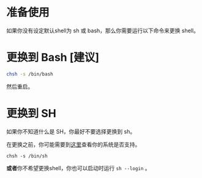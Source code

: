 # 准备使用

如果你没有设定默认shell为 sh 或 bash，那么你需要运行以下命令来更换 shell。

# 更换到 Bash [建议]

```bash
chsh -s /bin/bash
```

然后重启。

# 更换到 SH

如果你不知道什么是 SH，你最好不要选择更换到 sh。

在更换之前，你可能需要到[这里](https://ohmysh.github.io/docs-v2/#/zh_cn/getting-started/system)查看你的系统是否支持。

```
chsh -s /bin/sh
```

**或者**你不希望更换shell，你也可以启动时运行 `sh --login` 。
